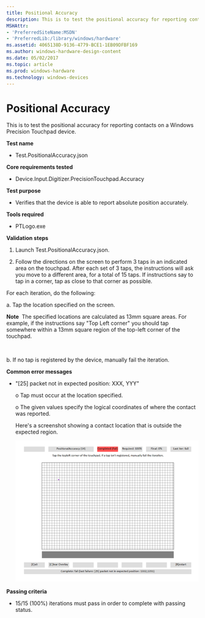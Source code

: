 ```yaml
---
title: Positional Accuracy
description: This is to test the positional accuracy for reporting contacts on a Windows Precision Touchpad device.
MSHAttr:
- 'PreferredSiteName:MSDN'
- 'PreferredLib:/library/windows/hardware'
ms.assetid: 4065138D-9136-4779-BCE1-1EB09DFBF169
ms.author: windows-hardware-design-content
ms.date: 05/02/2017
ms.topic: article
ms.prod: windows-hardware
ms.technology: windows-devices
---
```


# Positional Accuracy


This is to test the positional accuracy for reporting contacts on a Windows Precision Touchpad device.

**Test name**

-   Test.PositionalAccuracy.json

**Core requirements tested**

-   Device.Input.Digitizer.PrecisionTouchpad.Accuracy

**Test purpose**

-   Verifies that the device is able to report absolute position accurately.

**Tools required**

-   PTLogo.exe

**Validation steps**

1. Launch Test.PositionalAccuracy.json.

2. Follow the directions on the screen to perform 3 taps in an indicated area on the touchpad. After each set of 3 taps, the instructions will ask you move to a different area, for a total of 15 taps. If instructions say to tap in a corner, tap as close to that corner as possible.

For each iteration, do the following:

a. Tap the location specified on the screen.

**Note**  The specified locations are calculated as 13mm square areas. For example, if the instructions say "Top Left corner" you should tap somewhere within a 13mm square region of the top-left corner of the touchpad.

 

b. If no tap is registered by the device, manually fail the iteration.

**Common error messages**

-   "\[25\] packet not in expected position: XXX, YYY"

    o Tap must occur at the location specified.

    o The given values specify the logical coordinates of where the contact was reported.

    Here's a screenshot showing a contact location that is outside the expected region.

    ![screenshot from the positional accuracy test, showing a contact location that is outside the expected region.](../images/precision-test-posaccuracy.png)

**Passing criteria**

-   15/15 (100%) iterations must pass in order to complete with passing status.

 

 






